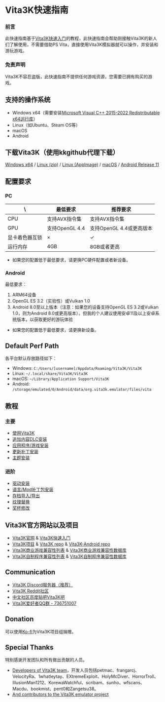 # Vita3K快速指南
### 前言
此快速指南基于[Vita3K快速入门](https://vita3k.org/quickstart)的教程，此快速指南会帮助刚接触Vita3K的新人们了解使用，不需要借助PS Vita，直接使用Vita3K模拟器就可以操作，并安装和游玩游戏。

### 免责声明
Vita3K不容忍盗版，此快速指南不提供任何游戏资源，您需要已拥有购买的游戏。

## 支持的操作系统
- Windows x64（需要安装[Microsoft Visual C++ 2015-2022 Redistributable x64运行库](https://aka.ms/vs/17/release/vc_redist.x64.exe)）
- Linux（如Ubuntu、Steam OS等）
- macOS
- Android

## 下载Vita3K（使用kkgithub代理下载）
[Windows x64](https://kkgithub.com/Vita3K/Vita3K/releases/download/continuous/windows-latest.zip) /
[Linux (zip)](https://kkgithub.com/Vita3K/Vita3K/releases/download/continuous/ubuntu-latest.zip) /
[Linux (AppImage)](https://kkgithub.com/Vita3K/Vita3K/releases/download/continuous/Vita3K-x86_64.AppImage) /
[macOS](https://kkgithub.com/Vita3K/Vita3K/releases/download/continuous/macos-latest.dmg) /
[Android Release 11](https://kkgithub.com/Vita3K/Vita3K-Android/releases/download/v11/vita3k-android-release-11.apk)

## 配置要求
### PC

\ | 最低要求 | 推荐要求 
--- | --- | --- 
CPU | 支持AVX指令集 | 支持AVX指令集 
GPU | 支持OpenGL 4.4 | 支持OpenGL 4.4或更高版本 
显卡着色器互锁 | × | ✓ 
运行内存 | 4GB | 8GB或者更高 

- 如果您的配置低于最低要求，请更换PC硬件配置或者新设备。

### Android
最低要求：
1. ARM64设备
2. OpenGL ES 3.2（实验性）或Vulkan 1.0
3. Android 8.0至以上版本（注意：如果您的设备支持OpenGL ES 3.2或Vulkan 1.0，则为Android 8.0或更高版本），但我的个人建议使用安卓11及以上安卓系统版本，以获取更好的游玩体验

- 如果您的配置低于最低要求，请更换新设备。

## Default Perf Path
各平台默认存放路径如下：
- Windows: `C:/Users/[username]/Appdata/Roaming/Vita3K/Vita3K`
- Linux: `~/.local/share/Vita3K/Vita3K`
- macOS: `~/Library/Application Support/Vita3K`
- Android: `/storage/emulated/0/Android/data/org.vita3k.emulator/files/vita`

## 教程
### 主要
- [使用Vita3K](http://croden1999.github.io/Vita3K-Quick-Guide/use-vita3k)  
- [追加内容DLC安装](http://croden1999.github.io/Vita3K-Quick-Guide/addcont)
- [应用程序/游戏安装](http://croden1999.github.io/Vita3K-Quick-Guide/app)
- [更新补丁安装](http://croden1999.github.io/Vita3K-Quick-Guide/patch)
- [主题安装](http://croden1999.github.io/Vita3K-Quick-Guide/theme)

### 进阶
- [驱动安装](http://croden1999.github.io/Vita3K-Quick-Guide/driver)
- [语言/Mod补丁包安装](http://croden1999.github.io/Vita3K-Quick-Guide/repatch)
- [存档导入/导出](http://croden1999.github.io/Vita3K-Quick-Guide/savedata)
- [纹理替换](http://croden1999.github.io/Vita3K-Quick-Guide/texture-replacement)
- [奖杯修改](http://croden1999.github.io/Vita3K-Quick-Guide/trophy)

## Vita3K官方网站以及项目
- [Vita3K官网](https://vita3k.org) & [Vita3K快速入门](https://vita3k.org/quickstart)
- [Vita3K项目](https://github.com/Vita3K) & [Vita3K repo](https://github.com/Vita3K/Vita3K) & [Vita3K-Android repo](https://github.com/Vita3K/Vita3K-Android)
- [Vita3K商业游戏兼容性列表](https://vita3k.org/compatibility) & [Vita3K商业游戏兼容性数据库](https://github.com/Vita3K/compatibility/issues)
- [Vita3K自制程序兼容性列表](https://vita3k.org/compatibility-homebrew) & [Vita3K自制程序兼容性数据库](https://github.com/Vita3K/homebrew-compatibility/issues)

## Communication
- [Vita3K Discord服务器（推荐）](https://discord.gg/MaWhJVH)
- [Vita3K Reddit社区](https://www.reddit.com/r/vita3k)
- [中文社区百度贴吧Vita3K吧](https://tieba.baidu.com/f?kw=vita3k&fr=index)
- [Vita3K爱好者QQ群 - 736751007](https://jq.qq.com/?_wv=1027&k=cg1vogjK)

## Donation
可以使用[Ko-fi](https://ko-fi.com/vita3k)为Vita3K项目组捐赠。

## Special Thanks
特别感谢开发团队和所有做出贡献的人员。
- [Developers of Vita3K team](https://github.com/Vita3K)，开发人员包括petmac、frangarcj、VelocityRa、1whatleytay、EXtremeExploit、HolyMcDiver、HorrorTroll、IllusionMan1212、KorewaWatchful、scribam、sunho、wfscans、Macdu、bookmist、pent0和Zangetsu38。
- [And contributors to the Vita3K emulator project](https://github.com/Vita3K/Vita3K/graphs/contributors)

